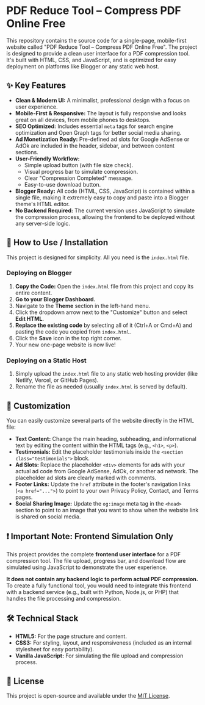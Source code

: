 # PDF Reduce Tool – Compress PDF Online Free

This repository contains the source code for a single-page, mobile-first website called "PDF Reduce Tool – Compress PDF Online Free". The project is designed to provide a clean user interface for a PDF compression tool. It's built with HTML, CSS, and JavaScript, and is optimized for easy deployment on platforms like Blogger or any static web host.

## ✨ Key Features

*   **Clean & Modern UI:** A minimalist, professional design with a focus on user experience.
*   **Mobile-First & Responsive:** The layout is fully responsive and looks great on all devices, from mobile phones to desktops.
*   **SEO Optimized:** Includes essential `meta` tags for search engine optimization and Open Graph tags for better social media sharing.
*   **Ad Monetization Ready:** Pre-defined ad slots for Google AdSense or AdOk are included in the header, sidebar, and between content sections.
*   **User-Friendly Workflow:**
    *   Simple upload button (with file size check).
    *   Visual progress bar to simulate compression.
    *   Clear "Compression Completed" message.
    *   Easy-to-use download button.
*   **Blogger Ready:** All code (HTML, CSS, JavaScript) is contained within a single file, making it extremely easy to copy and paste into a Blogger theme's HTML editor.
*   **No Backend Required:** The current version uses JavaScript to simulate the compression process, allowing the frontend to be deployed without any server-side logic.

## 🚀 How to Use / Installation

This project is designed for simplicity. All you need is the `index.html` file.

### Deploying on Blogger

1.  **Copy the Code:** Open the `index.html` file from this project and copy its entire content.
2.  **Go to your Blogger Dashboard.**
3.  Navigate to the **Theme** section in the left-hand menu.
4.  Click the dropdown arrow next to the "Customize" button and select **Edit HTML**.
5.  **Replace the existing code** by selecting all of it (Ctrl+A or Cmd+A) and pasting the code you copied from `index.html`.
6.  Click the **Save** icon in the top right corner.
7.  Your new one-page website is now live!

### Deploying on a Static Host

1.  Simply upload the `index.html` file to any static web hosting provider (like Netlify, Vercel, or GitHub Pages).
2.  Rename the file as needed (usually `index.html` is served by default).

## 🔧 Customization

You can easily customize several parts of the website directly in the HTML file:

*   **Text Content:** Change the main heading, subheading, and informational text by editing the content within the HTML tags (e.g., `<h1>`, `<p>`).
*   **Testimonials:** Edit the placeholder testimonials inside the `<section class="testimonials">` block.
*   **Ad Slots:** Replace the placeholder `<div>` elements for ads with your actual ad code from Google AdSense, AdOk, or another ad network. The placeholder ad slots are clearly marked with comments.
*   **Footer Links:** Update the `href` attribute in the footer's navigation links (`<a href="...">`) to point to your own Privacy Policy, Contact, and Terms pages.
*   **Social Sharing Image:** Update the `og:image` meta tag in the `<head>` section to point to an image that you want to show when the website link is shared on social media.

## ❗️ Important Note: Frontend Simulation Only

This project provides the complete **frontend user interface** for a PDF compression tool. The file upload, progress bar, and download flow are simulated using JavaScript to demonstrate the user experience.

**It does not contain any backend logic to perform actual PDF compression.** To create a fully functional tool, you would need to integrate this frontend with a backend service (e.g., built with Python, Node.js, or PHP) that handles the file processing and compression.

## 🛠️ Technical Stack

*   **HTML5:** For the page structure and content.
*   **CSS3:** For styling, layout, and responsiveness (included as an internal stylesheet for easy portability).
*   **Vanilla JavaScript:** For simulating the file upload and compression process.

## 📄 License

This project is open-source and available under the [MIT License](LICENSE).